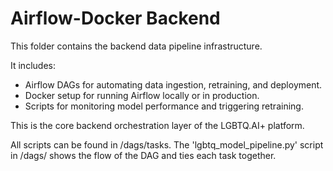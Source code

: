 # Airflow-Docker Backend

This folder contains the backend data pipeline infrastructure.

It includes:
- Airflow DAGs for automating data ingestion, retraining, and deployment.
- Docker setup for running Airflow locally or in production.
- Scripts for monitoring model performance and triggering retraining.

This is the core backend orchestration layer of the LGBTQ.AI+ platform.

All scripts can be found in /dags/tasks. The 'lgbtq_model_pipeline.py' script
in /dags/ shows the flow of the DAG and ties each task together. 